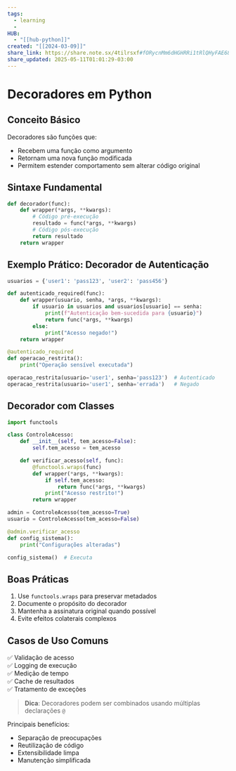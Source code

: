 ```yaml
---
tags:
  - learning
  - 
HUB:
  - "[[hub-python]]"
created: "[[2024-03-09]]"
share_link: https://share.note.sx/4tilrsxf#fORycnMm6dHGHRRi1tRlQHyFAE68c+hLO5f1lisQHzw
share_updated: 2025-05-11T01:01:29-03:00
---
```

# Decoradores em Python

## Conceito Básico
Decoradores são funções que:
- Recebem uma função como argumento
- Retornam uma nova função modificada
- Permitem estender comportamento sem alterar código original

## Sintaxe Fundamental
```python
def decorador(func):
    def wrapper(*args, **kwargs):
        # Código pré-execução
        resultado = func(*args, **kwargs)
        # Código pós-execução
        return resultado
    return wrapper
```

## Exemplo Prático: Decorador de Autenticação
```python
usuarios = {'user1': 'pass123', 'user2': 'pass456'}

def autenticado_required(func):
    def wrapper(usuario, senha, *args, **kwargs):
        if usuario in usuarios and usuarios[usuario] == senha:
            print(f"Autenticação bem-sucedida para {usuario}")
            return func(*args, **kwargs)
        else:
            print("Acesso negado!")
    return wrapper

@autenticado_required
def operacao_restrita():
    print("Operação sensível executada")

operacao_restrita(usuario='user1', senha='pass123')  # Autenticado
operacao_restrita(usuario='user1', senha='errada')   # Negado
```

## Decorador com Classes
```python
import functools

class ControleAcesso:
    def __init__(self, tem_acesso=False):
        self.tem_acesso = tem_acesso

    def verificar_acesso(self, func):
        @functools.wraps(func)
        def wrapper(*args, **kwargs):
            if self.tem_acesso:
                return func(*args, **kwargs)
            print("Acesso restrito!")
        return wrapper

admin = ControleAcesso(tem_acesso=True)
usuario = ControleAcesso(tem_acesso=False)

@admin.verificar_acesso
def config_sistema():
    print("Configurações alteradas")

config_sistema()  # Executa
```

## Boas Práticas
1. Use `functools.wraps` para preservar metadados
2. Documente o propósito do decorador
3. Mantenha a assinatura original quando possível
4. Evite efeitos colaterais complexos

## Casos de Uso Comuns
✅ Validação de acesso  
✅ Logging de execução  
✅ Medição de tempo  
✅ Cache de resultados  
✅ Tratamento de exceções  

> **Dica**: Decoradores podem ser combinados usando múltiplas declarações `@`

Principais benefícios:
- Separação de preocupações
- Reutilização de código
- Extensibilidade limpa
- Manutenção simplificada